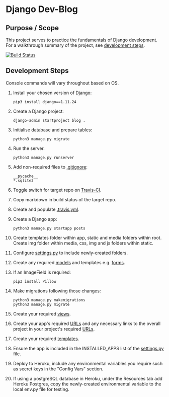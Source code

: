 # Django Dev-Blog

## Purpose / Scope

This project serves to practice the fundamentals of Django development.  
For a walkthrough summary of the project, see [development steps](#development-steps).

[![Build Status](https://travis-ci.org/ElliotRedhead/Django-DevBlog.svg?branch=master)](https://travis-ci.org/ElliotRedhead/Django-DevBlog)

## Development Steps

Console commands will vary throughout based on OS.

1. Install your chosen version of Django:  
    ```console
    pip3 install django==1.11.24
    ```

2. Create a Django project:
    ```console
    django-admin startproject blog .
    ```

3. Initialise database and prepare tables:
    ```console
    python3 manage.py migrate
    ```

4. Run the server.
    ```console
    python3 manage.py runserver
    ```

5. Add non-required files to [.gitignore](.gitignore):
    ```
    __pycache__
    *.sqlite3
    ```

6. Toggle switch for target repo on [Travis-CI](https://travis-ci.org/account/repositories).

7. Copy markdown in build status of the target repo.

8. Create and populate [.travis.yml](.travis.yml).

9. Create a Django app:
    ```console
    python3 manage.py startapp posts
    ```

10. Create templates folder within app, static and media folders within root.  
    Create img folder within media, css, img and js folders within static.

11. Configure [settings.py](blog/settings.py) to include newly-created folders.

12. Create any required [models](posts/models.py) and templates e.g. [forms](posts/templates/forms.py).

13. If an ImageField is required:
    ```console
    pip3 install Pillow
    ```

14. Make migrations following those changes:
    ```console
    python3 manage.py makemigrations
    python3 manage.py migrate
    ```

15. Create your required [views](posts/views.py).

16. Create your app's required [URLs](posts/urls.py) and any necessary links to the overall project in your project's required [URLs](blog/urls.py).

17. Create your required [templates](posts/templates/blogposts.html).

18. Ensure the app is included in the INSTALLED_APPS list of the [settings.py](blog/settings.py) file.

19. Deploy to Heroku, include any environmental variables you require such as secret keys in the "Config Vars" section.

20. If using a postgreSQL database in Heroku, under the Resources tab add Heroku Postgres, copy the newly-created environmental variable to the local env.py file for testing.
